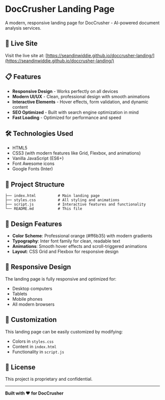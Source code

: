 # DocCrusher Landing Page

A modern, responsive landing page for DocCrusher - AI-powered document analysis services.

## 🚀 Live Site

Visit the live site at: [https://seandinwiddie.github.io/doccrusher-landing/](https://seandinwiddie.github.io/doccrusher-landing/)

## 📋 Features

- **Responsive Design** - Works perfectly on all devices
- **Modern UI/UX** - Clean, professional design with smooth animations
- **Interactive Elements** - Hover effects, form validation, and dynamic content
- **SEO Optimized** - Built with search engine optimization in mind
- **Fast Loading** - Optimized for performance and speed

## 🛠️ Technologies Used

- HTML5
- CSS3 (with modern features like Grid, Flexbox, and animations)
- Vanilla JavaScript (ES6+)
- Font Awesome icons
- Google Fonts (Inter)

## 📁 Project Structure

```
├── index.html          # Main landing page
├── styles.css          # All styling and animations
├── script.js           # Interactive features and functionality
└── README.md           # This file
```

## 🎨 Design Features

- **Color Scheme**: Professional orange (#ff6b35) with modern gradients
- **Typography**: Inter font family for clean, readable text
- **Animations**: Smooth hover effects and scroll-triggered animations
- **Layout**: CSS Grid and Flexbox for responsive design

## 📱 Responsive Design

The landing page is fully responsive and optimized for:
- Desktop computers
- Tablets
- Mobile phones
- All modern browsers

## 🔧 Customization

This landing page can be easily customized by modifying:
- Colors in `styles.css`
- Content in `index.html`
- Functionality in `script.js`

## 📄 License

This project is proprietary and confidential.

---

**Built with ❤️ for DocCrusher**
